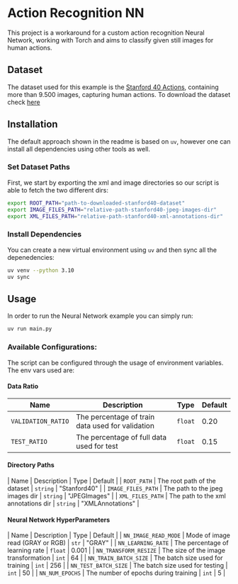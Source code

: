 # Action Recognition NN

This project is a workaround for a custom action recognition Neural Network, working with Torch and aims to classify given still images for human actions.

## Dataset

The dataset used for this example is the [Stanford 40 Actions](http://vision.stanford.edu/Datasets/40actions.html), containing more than 9.500 images, capturing human actions. To download the dataset check [here](http://vision.stanford.edu/Datasets/Stanford40.zip)

## Installation

The default approach shown in the readme is based on `uv`, however one can install all dependencies using other tools as well.

### Set Dataset Paths

First, we start by exporting the xml and image directories so our script is able to fetch the two different dirs:

```bash
export ROOT_PATH="path-to-downloaded-stanford40-dataset"
export IMAGE_FILES_PATH="relative-path-stanford40-jpeg-images-dir"
export XML_FILES_PATH="relative-path-stanford40-xml-annotations-dir"
```

### Install Dependencies

You can create a new virtual environment using `uv` and then sync all the depenedencies:

```bash
uv venv --python 3.10
uv sync
```

## Usage

In order to run the Neural Network example you can simply run:

```bash
uv run main.py
```

### Available Configurations:

The script can be configured through the usage of environment variables. The env vars used are:

#### Data Ratio

| Name               | Description                                      | Type    | Default |
| ------------------ | ------------------------------------------------ | ------- | ------- |
| `VALIDATION_RATIO` | The percentage of train data used for validation | `float` | 0.20    |
| `TEST_RATIO`       | The percentage of full data used for test        | `float` | 0.15    |

#### Directory Paths

| Name | Description | Type | Default |
| `ROOT_PATH` | The root path of the dataset | `string` | "Stanford40" |
| `IMAGE_FILES_PATH` | The path to the jpeg images dir | `string` | "JPEGImages" |
| `XML_FILES_PATH` | The path to the xml annotations dir | `string` | "XMLAnnotations" |

#### Neural Network HyperParameters

| Name | Description | Type | Default |
| `NN_IMAGE_READ_MODE` | Mode of image read (GRAY or RGB) | `str` | "GRAY" |
| `NN_LEARNING_RATE` | The percentage of learning rate | `float` | 0.001 |
| `NN_TRANSFORM_RESIZE` | The size of the image transformation | `int` | 64 |
| `NN_TRAIN_BATCH_SIZE` | The batch size used for training | `int` | 256 |
| `NN_TEST_BATCH_SIZE` | The batch size used for testing | `int` | 50 |
| `NN_NUM_EPOCHS` | The number of epochs during training | `int` | 5 |

